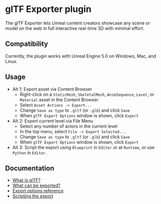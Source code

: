 # glTF Exporter plugin

The glTF Exporter lets Unreal content creators showcase any scene or model on the web in full interactive real-time 3D with minimal effort.


## Compatibility

Currently, the plugin works with Unreal Engine 5.0 on Windows, Mac, and Linux.


## Usage

- Alt 1: Export asset via Content Browser
  - Right-click on a `StaticMesh`, `SkeletalMesh`, `AnimSequence`, `Level`, or `Material` asset in the Content Browser.
  - Select `Asset Actions -> Export...`
  - Change `Save as type` to `.gltf` (or `.glb`) and click `Save`
  - When `glTF Export Options` window is shown, click `Export`
- Alt 2: Export current level via File Menu
  - Select any number of actors in the current level
  - In the top menu, select `File -> Export Selected...`
  - Change `Save as type` to `.gltf` (or `.glb`) and click `Save`
  - When `glTF Export Options` window is shown, click `Export`
- Alt 3: Script the export using `Blueprint` in `Editor` or at `Runtime`, or use `Python` in `Editor`.


## Documentation

- [What is glTF?](Docs/what-is-gltf.md)
- [What can be exported?](Docs/what-can-be-exported.md)
- [Export options reference](Docs/export-options-reference.md)
- [Scripting the export](Docs/scripting-the-export.md)
